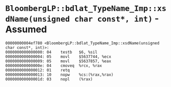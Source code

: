# `BloombergLP::bdlat_TypeName_Imp::xsdName(unsigned char const*, int)` - Assumed

```x86asm
00000000004ef780 <BloombergLP::bdlat_TypeName_Imp::xsdName(unsigned char const*, int)>:
0000000000000000: 04	testb	$6, %sil
0000000000000004: 05	movl	$5637744, %ecx
0000000000000009: 05	movl	$5637857, %eax
000000000000000e: 04	cmoveq	%rcx, %rax
0000000000000012: 01	retq	
0000000000000013: 10	nopw	%cs:(%rax,%rax)
000000000000001d: 03	nopl	(%rax)
```
